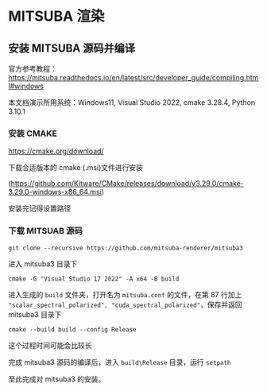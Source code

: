 # MITSUBA 渲染

## 安装 MITSUBA 源码并编译
官方参考教程：https://mitsuba.readthedocs.io/en/latest/src/developer_guide/compiling.html#windows

本文档演示所用系统：Windows11, Visual Studio 2022, cmake 3.28.4, Python 3.10.1

### 安装 CMAKE
https://cmake.org/download/

下载合适版本的 cmake (.msi)文件进行安装

(https://github.com/Kitware/CMake/releases/download/v3.29.0/cmake-3.29.0-windows-x86_64.msi)

安装完记得设置路径

### 下载 MITSUAB 源码
`git clone --recursive https://github.com/mitsuba-renderer/mitsuba3`

进入 mitsuba3 目录下

`cmake -G "Visual Studio 17 2022" -A x64 -B build`

进入生成的 `build` 文件夹，打开名为 `mitsuba.conf` 的文件，在第 87 行加上 `"scalar_spectral_polarized", "cuda_spectral_polarized"`，保存并返回 mitsuba3 目录下

`cmake --build build --config Release`

这个过程时间可能会比较长

完成 mitsuba3 源码的编译后，进入 `build\Release` 目录，运行 `setpath`

至此完成对 mitsuba3 的安装。
